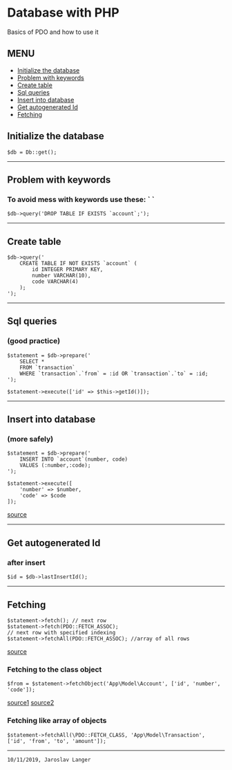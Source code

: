# Database with PHP
Basics of PDO and how to use it

## MENU
+ [Initialize the database](#initialize-the-database)
+ [Problem with keywords](#problem-with-keywords)
+ [Create table](#create-table)
+ [Sql queries](#sql-queries)
+ [Insert into database](#insert-into-database)
+ [Get autogenerated Id](#get-autogenerated-id)
+ [Fetching](#fetching)

## Initialize the database
```
$db = Db::get();
```
---
## Problem with keywords
### To avoid mess with keywords use these: **\` \`**  
```
$db->query('DROP TABLE IF EXISTS `account`;');
```
---
## Create table
```
$db->query('
    CREATE TABLE IF NOT EXISTS `account` (
        id INTEGER PRIMARY KEY,
        number VARCHAR(10),
        code VARCHAR(4)
    );
');
```
---
## Sql queries
### (good practice)
```
$statement = $db->prepare('
    SELECT * 
    FROM `transaction` 
    WHERE `transaction`.`from` = :id OR `transaction`.`to` = :id;
');

$statement->execute(['id' => $this->getId()]);
```
---
## Insert into database
### (more safely)
```
$statement = $db->prepare('
    INSERT INTO `account`(number, code) 
    VALUES (:number,:code);
');

$statement->execute([
    'number' => $number,
    'code' => $code
]);
```
[source](https://phpdelusions.net/pdo_examples/insert)

---
## Get autogenerated Id
### after insert
```
$id = $db->lastInsertId();
```
---
## Fetching
```
$statement->fetch(); // next row
$statement->fetch(PDO::FETCH_ASSOC); 
// next row with specified indexing
$statement->fetchAll(PDO::FETCH_ASSOC); //array of all rows
```
[source](https://secure.php.net/manual/en/pdostatement.fetch.php)

### Fetching to the class object
```
$from = $statement->fetchObject('App\Model\Account', ['id', 'number', 'code']);
```
[source1](https://www.php.net/manual/en/pdostatement.fetchobject.php)
[source2](https://phpdelusions.net/pdo/objects)

### Fetching like array of objects
```
$statement->fetchAll(\PDO::FETCH_CLASS, 'App\Model\Transaction', ['id', 'from', 'to', 'amount']);
```
---
```10/11/2019, Jaroslav Langer```
